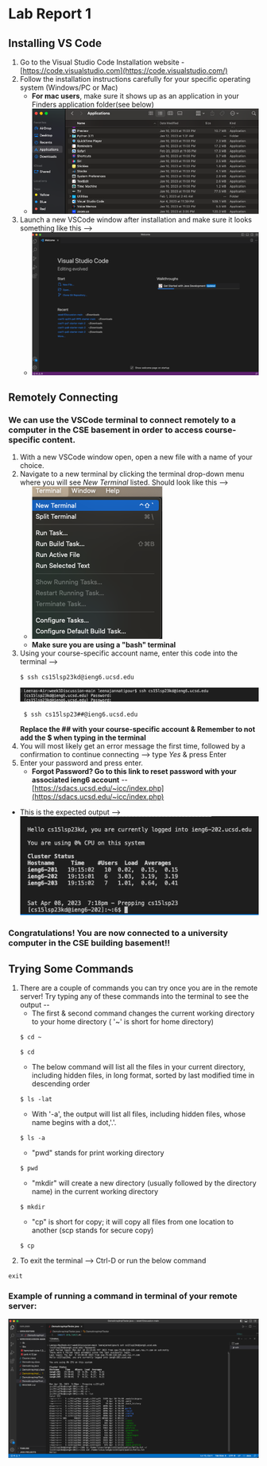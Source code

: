 # Lab Report 1
## Installing VS Code
1. Go to the Visual Studio Code Installation website - [https://code.visualstudio.com](https://code.visualstudio.com/)
2. Follow the installation instructions carefully for your specific operating system (Windows/PC or Mac)
    - **For mac users**, make sure it shows up as an application in your Finders application folder(see below)
    - ![Visual Studio Code is seen at the bottom of my Applications folder](VSCodeApplications.png)
3. Launch a new VSCode window after installation and make sure it looks something like this --> 
    - ![Visual Studio Code - New Window](VSCodeWindow.png)     

## Remotely Connecting  
### We can use the VSCode terminal to connect remotely to a computer in the CSE basement in order to access course-specific content.
1. With a new VSCode window open, open a new file with a name of your choice.
2. Navigate to a new terminal by clicking the terminal drop-down menu where you will see *New Terminal* listed. Should look like this --> 
      - ![Click on New Terminal](NewTermButton.png)
      - **Make sure you are using a "bash" terminal**
3. Using your course-specific account name, enter this code into the terminal -->
    ```
    $ ssh cs15lsp23kd@ieng6.ucsd.edu
    ```
    ![After entering the above code in the terminal](sshtermoutput.png)
    ```
     $ ssh cs15lsp23##@ieng6.ucsd.edu
     ```
     **Replace the ## with your course-specific account & Remember to not add the $ when typing in the terminal**
4. You will most likely get an error message the first time, followed by a confirmation to continue connecting --> type *Yes* & press Enter
5. Enter your password and press enter.
      - **Forgot Password? Go to this link to reset password with your associated ieng6 account** -- [https://sdacs.ucsd.edu/~icc/index.php](https://sdacs.ucsd.edu/~icc/index.php)
  - This is the expected output --> ![After entering your password, you will see the remote server prepping](afterpassword.png)
### Congratulations! You are now connected to a university computer in the CSE building basement!!

## Trying Some Commands
1. There are a couple of commands you can try once you are in the remote server! Try typing any of these commands into the terminal to see the output --
      - The first & second command changes the current working directory to your home directory ( '~' is short for home directory)
      ```   
      $ cd ~
      ```
      ```
      $ cd
      ```
      - The below command will list all the files in your current directory, including hidden files, in long format, sorted by last modified time in descending order
      ```
      $ ls -lat
      ```
      - With '-a', the output will list all files, including hidden files, whose name begins with a dot,'.'.
      ```
      $ ls -a
      ```
      - "pwd" stands for print working directory
      ```
      $ pwd
      ```
      - "mkdir" will create a new directory (usually followed by the directory name) in the current working directory
      ```
      $ mkdir
      ```
      - "cp" is short for copy; it will copy all files from one location to another (scp stands for secure copy)
      ```
      $ cp
      ```
2. To exit the terminal --> Ctrl-D or run the below command 
```
exit
```
### Example of running a command in terminal of your remote server:
![Different commands run in remote terminal](remotecommands.png) 
   
